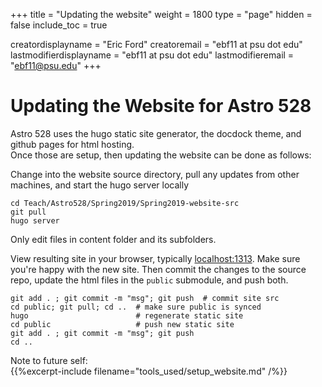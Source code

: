 +++
title = "Updating the website"
weight = 1800
type = "page"
hidden = false
include_toc = true

creatordisplayname = "Eric Ford"
creatoremail = "ebf11 at psu dot edu"
lastmodifierdisplayname = "ebf11 at psu dot edu"
lastmodifieremail = "ebf11@psu.edu"
+++

# Updating the Website for Astro 528

Astro 528 uses the hugo static site generator, the docdock theme, and github pages for html hosting.  
Once those are setup, then updating the website can be done as follows:

Change into the website source directory, pull any updates from other machines, and start the hugo server locally
```shell
cd Teach/Astro528/Spring2019/Spring2019-website-src
git pull
hugo server                 
```
Only edit files in content folder and its subfolders.

View resulting site in your browser, typically [localhost:1313](http://localhost:1313/).
Make sure you're happy with the new site.  Then commit the changes to the source repo, update the html files in the `public` submodule, and push both.
```
git add . ; git commit -m "msg"; git push  # commit site src
cd public; git pull; cd ..  # make sure public is synced
hugo                        # regenerate static site
cd public                   # push new static site 
git add . ; git commit -m "msg"; git push
cd ..
```

Note to future self:  
{{%excerpt-include filename="tools_used/setup_website.md" /%}}


